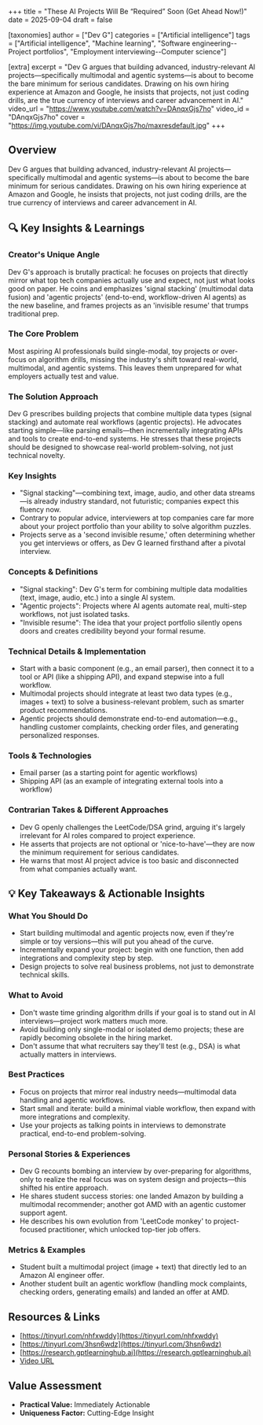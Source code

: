 +++
title = "These AI Projects Will Be “Required” Soon (Get Ahead Now!)"
date = 2025-09-04
draft = false

[taxonomies]
author = ["Dev G"]
categories = ["Artificial intelligence"]
tags = ["Artificial intelligence", "Machine learning", "Software engineering--Project portfolios", "Employment interviewing--Computer science"]

[extra]
excerpt = "Dev G argues that building advanced, industry-relevant AI projects—specifically multimodal and agentic systems—is about to become the bare minimum for serious candidates. Drawing on his own hiring experience at Amazon and Google, he insists that projects, not just coding drills, are the true currency of interviews and career advancement in AI."
video_url = "https://www.youtube.com/watch?v=DAnqxGjs7ho"
video_id = "DAnqxGjs7ho"
cover = "https://img.youtube.com/vi/DAnqxGjs7ho/maxresdefault.jpg"
+++

## Overview

Dev G argues that building advanced, industry-relevant AI projects—specifically multimodal and agentic systems—is about to become the bare minimum for serious candidates. Drawing on his own hiring experience at Amazon and Google, he insists that projects, not just coding drills, are the true currency of interviews and career advancement in AI.

## 🔍 Key Insights & Learnings

### Creator's Unique Angle
Dev G's approach is brutally practical: he focuses on projects that directly mirror what top tech companies actually use and expect, not just what looks good on paper. He coins and emphasizes 'signal stacking' (multimodal data fusion) and 'agentic projects' (end-to-end, workflow-driven AI agents) as the new baseline, and frames projects as an 'invisible resume' that trumps traditional prep.

### The Core Problem
Most aspiring AI professionals build single-modal, toy projects or over-focus on algorithm drills, missing the industry's shift toward real-world, multimodal, and agentic systems. This leaves them unprepared for what employers actually test and value.

### The Solution Approach
Dev G prescribes building projects that combine multiple data types (signal stacking) and automate real workflows (agentic projects). He advocates starting simple—like parsing emails—then incrementally integrating APIs and tools to create end-to-end systems. He stresses that these projects should be designed to showcase real-world problem-solving, not just technical novelty.

### Key Insights
- "Signal stacking"—combining text, image, audio, and other data streams—is already industry standard, not futuristic; companies expect this fluency now.
- Contrary to popular advice, interviewers at top companies care far more about your project portfolio than your ability to solve algorithm puzzles.
- Projects serve as a 'second invisible resume,' often determining whether you get interviews or offers, as Dev G learned firsthand after a pivotal interview.

### Concepts & Definitions
- "Signal stacking": Dev G's term for combining multiple data modalities (text, image, audio, etc.) into a single AI system.
- "Agentic projects": Projects where AI agents automate real, multi-step workflows, not just isolated tasks.
- "Invisible resume": The idea that your project portfolio silently opens doors and creates credibility beyond your formal resume.

### Technical Details & Implementation
- Start with a basic component (e.g., an email parser), then connect it to a tool or API (like a shipping API), and expand stepwise into a full workflow.
- Multimodal projects should integrate at least two data types (e.g., images + text) to solve a business-relevant problem, such as smarter product recommendations.
- Agentic projects should demonstrate end-to-end automation—e.g., handling customer complaints, checking order files, and generating personalized responses.

### Tools & Technologies
- Email parser (as a starting point for agentic workflows)
- Shipping API (as an example of integrating external tools into a workflow)

### Contrarian Takes & Different Approaches
- Dev G openly challenges the LeetCode/DSA grind, arguing it's largely irrelevant for AI roles compared to project experience.
- He asserts that projects are not optional or 'nice-to-have'—they are now the minimum requirement for serious candidates.
- He warns that most AI project advice is too basic and disconnected from what companies actually want.

## 💡 Key Takeaways & Actionable Insights

### What You Should Do
- Start building multimodal and agentic projects now, even if they're simple or toy versions—this will put you ahead of the curve.
- Incrementally expand your project: begin with one function, then add integrations and complexity step by step.
- Design projects to solve real business problems, not just to demonstrate technical skills.

### What to Avoid
- Don't waste time grinding algorithm drills if your goal is to stand out in AI interviews—project work matters much more.
- Avoid building only single-modal or isolated demo projects; these are rapidly becoming obsolete in the hiring market.
- Don't assume that what recruiters say they'll test (e.g., DSA) is what actually matters in interviews.

### Best Practices
- Focus on projects that mirror real industry needs—multimodal data handling and agentic workflows.
- Start small and iterate: build a minimal viable workflow, then expand with more integrations and complexity.
- Use your projects as talking points in interviews to demonstrate practical, end-to-end problem-solving.

### Personal Stories & Experiences
- Dev G recounts bombing an interview by over-preparing for algorithms, only to realize the real focus was on system design and projects—this shifted his entire approach.
- He shares student success stories: one landed Amazon by building a multimodal recommender; another got AMD with an agentic customer support agent.
- He describes his own evolution from 'LeetCode monkey' to project-focused practitioner, which unlocked top-tier job offers.

### Metrics & Examples
- Student built a multimodal project (image + text) that directly led to an Amazon AI engineer offer.
- Another student built an agentic workflow (handling mock complaints, checking orders, generating emails) and landed an offer at AMD.

## Resources & Links

- [https://tinyurl.com/nhfxwddy](https://tinyurl.com/nhfxwddy)
- [https://tinyurl.com/3hsn6wdz](https://tinyurl.com/3hsn6wdz)
- [https://research.gptlearninghub.ai](https://research.gptlearninghub.ai)
- [Video URL](https://www.youtube.com/watch?v=DAnqxGjs7ho)

## Value Assessment
- **Practical Value:** Immediately Actionable
- **Uniqueness Factor:** Cutting-Edge Insight

